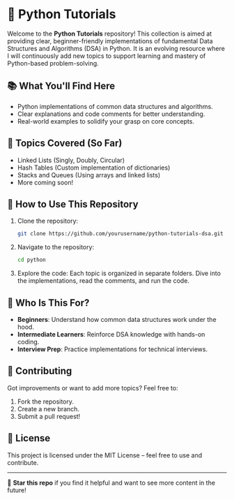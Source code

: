 # 🐍 Python Tutorials 

Welcome to the **Python Tutorials** repository! This collection is aimed at providing clear, beginner-friendly implementations of fundamental Data Structures and Algorithms (DSA) in Python. It is an evolving resource where I will continuously add new topics to support learning and mastery of Python-based problem-solving.

## 📚 What You'll Find Here
- Python implementations of common data structures and algorithms.
- Clear explanations and code comments for better understanding.
- Real-world examples to solidify your grasp on core concepts.

## 📖 Topics Covered (So Far)
- Linked Lists (Singly, Doubly, Circular)
- Hash Tables (Custom implementation of dictionaries)
- Stacks and Queues (Using arrays and linked lists)
- More coming soon!

## 🚀 How to Use This Repository
1. Clone the repository:
    ```bash
    git clone https://github.com/yourusername/python-tutorials-dsa.git
    ```
2. Navigate to the repository:
    ```bash
    cd python
    ```
3. Explore the code:
    Each topic is organized in separate folders. Dive into the implementations, read the comments, and run the code.

## 🧠 Who Is This For?
- **Beginners**: Understand how common data structures work under the hood.
- **Intermediate Learners**: Reinforce DSA knowledge with hands-on coding.
- **Interview Prep**: Practice implementations for technical interviews.

## 📌 Contributing
Got improvements or want to add more topics? Feel free to:
1. Fork the repository.
2. Create a new branch.
3. Submit a pull request!

## 📄 License
This project is licensed under the MIT License – feel free to use and contribute.

---

🌟 **Star this repo** if you find it helpful and want to see more content in the future!
